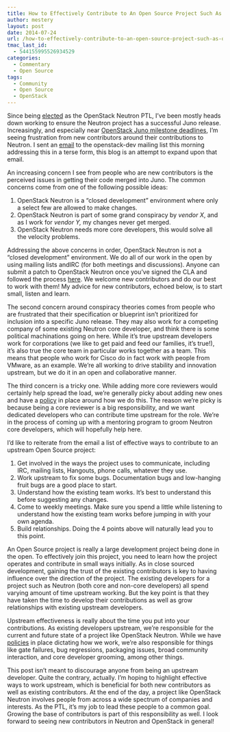 ```yaml
---
title: How to Effectively Contribute to An Open Source Project Such As OpenStack Neutron
author: mestery
layout: post
date: 2014-07-24
url: /how-to-effectively-contribute-to-an-open-source-project-such-as-openstack-neutron/
tmac_last_id:
  - 544155995526934529
categories:
  - Commentary
  - Open Source
tags:
  - Community
  - Open Source
  - OpenStack
---
```

Since being <a title="Juno PTL Email Announcement" href="http://lists.openstack.org/pipermail/openstack-dev/2014-April/032487.html" target="_blank">elected</a> as the OpenStack Neutron PTL, I&#8217;ve been mostly heads down working to ensure the Neutron project has a successful Juno release. Increasingly, and especially near <a title="Juno Release Schedule" href="https://wiki.openstack.org/wiki/Juno_Release_Schedule" target="_blank">OpenStack Juno milestone deadlines</a>, I&#8217;m seeing frustration from new contributors around their contributions to Neutron. I sent an <a title="Contributing to Neutron email" href="http://lists.openstack.org/pipermail/openstack-dev/2014-July/041136.html" target="_blank">email</a> to the openstack-dev mailing list this morning addressing this in a terse form, this blog is an attempt to expand upon that email.

An increasing concern I see from people who are new contributors is the perceived issues in getting their code merged into Juno. The common concerns come from one of the following possible ideas:

  1. OpenStack Neutron is a &#8220;closed development&#8221; environment where only a select few are allowed to make changes.
  2. OpenStack Neutron is part of some grand conspiracy by *vendor X*, and as I work for *vendor Y,* my changes never get merged.
  3. OpenStack Neutron needs more core developers, this would solve all the velocity problems.

Addressing the above concerns in order, OpenStack Neutron is not a &#8220;closed development&#8221; environment. We do all of our work in the open by using mailing lists andIRC (for both meetings and discussions). Anyone can submit a patch to OpenStack Neutron once you&#8217;ve signed the CLA and followed the process <a title="How to Contribute to OpenStack" href="https://wiki.openstack.org/wiki/How_To_Contribute" target="_blank">here</a>. We welcome new contributors and do our best to work with them! My advice for new contributors, echoed below, is to start small, listen and learn.

The second concern around conspiracy theories comes from people who are frustrated that their specification or blueprint isn&#8217;t prioritized for inclusion into a specific Juno release. They may also work for a competing company of some existing Neutron core developer, and think there is some political machinations going on here. While it&#8217;s true upstream developers work for corporations (we like to get paid and feed our families, it&#8217;s true!), it&#8217;s also true the core team in particular works together as a team. This means that people who work for Cisco do in fact work with people from VMware, as an example. We&#8217;re all working to drive stability and innovation upstream, but we do it in an open and collaborative manner.

The third concern is a tricky one. While adding more core reviewers would certainly help spread the load, we&#8217;re generally picky about adding new ones and have a <a title="Neutron Core Developer Policy" href="https://wiki.openstack.org/wiki/NeutronCore" target="_blank">policy</a> in place around how we do this. The reason we&#8217;re picky is because being a core reviewer is a big responsibility, and we want dedicated developers who can contribute time upstream for the role. We&#8217;re in the process of coming up with a mentoring program to groom Neutron core developers, which will hopefully help here.

I&#8217;d like to reiterate from the email a list of effective ways to contribute to an upstream Open Source project:

  1. Get involved in the ways the project uses to communicate, including IRC, mailing lists, Hangouts, phone calls, whatever they use.
  2. Work upstream to fix some bugs. Documentation bugs and low-hanging fruit bugs are a good place to start.
  3. Understand how the existing team works. It&#8217;s best to understand this before suggesting any changes.
  4. Come to weekly meetings. Make sure you spend a little while listening to understand how the existing team works before jumping in with your own agenda.
  5. Build relationships. Doing the 4 points above will naturally lead you to this point.

An Open Source project is really a large development project being done in the open. To effectively join this project, you need to learn how the project operates and contribute in small ways initially. As in close sourced development, gaining the trust of the existing contributors is key to having influence over the direction of the project. The existing developers for a project such as Neutron (both core and non-core developers) all spend varying amount of time upstream working. But the key point is that they have taken the time to develop their contributions as well as grow relationships with existing upstream developers.

Upstream effectiveness is really about the time you put into your contributions. As existing developers upstream, we&#8217;re responsible for the current and future state of a project like OpenStack Neutron. While we have <a title="Neutron Policies" href="https://wiki.openstack.org/wiki/NeutronPolicies" target="_blank">policies</a> in place dictating how we work, we&#8217;re also responsible for things like gate failures, bug regressions, packaging issues, broad community interaction, and core developer grooming, among other things.

This post isn&#8217;t meant to discourage anyone from being an upstream developer. Quite the contrary, actually. I&#8217;m hoping to highlight effective ways to work upstream, which is beneficial for both new contributors as well as existing contributors. At the end of the day, a project like OpenStack Neutron involves people from across a wide spectrum of companies and interests. As the PTL, it&#8217;s my job to lead these people to a common goal. Growing the base of contributors is part of this responsibility as well. I look forward to seeing new contributors in Neutron and OpenStack in general!